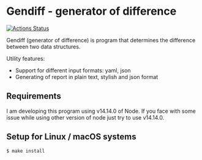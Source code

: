 # Gendiff - generator of difference
[![Actions Status](https://github.com/a-gunderin/frontend-project-lvl2/workflows/hexlet-check/badge.svg)](https://github.com/a-gunderin/frontend-project-lvl2/actions)

Gendiff (generator of difference) is program that determines the difference between two data structures. 

Utility features:

* Support for different input formats: yaml, json
* Generating of report in plain text, stylish and json format

## Requirements

I am developing this program using v14.14.0 of Node.
If you face with some issue while using other version of node just try to use v14.14.0.

## Setup for Linux / macOS systems

```sh
$ make install
```